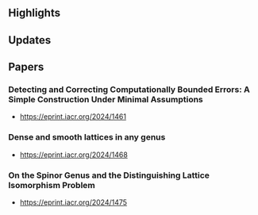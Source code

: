 ## Highlights


## Updates


## Papers
### Detecting and Correcting Computationally Bounded Errors: A Simple Construction Under Minimal Assumptions
- <https://eprint.iacr.org/2024/1461>
### Dense and smooth lattices in any genus
- <https://eprint.iacr.org/2024/1468>
### On the Spinor Genus and the Distinguishing Lattice Isomorphism Problem
- <https://eprint.iacr.org/2024/1475>
